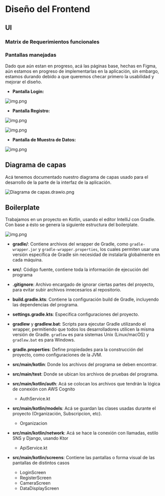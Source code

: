 # Diseño del Frontend

## UI

### Matrix de Requerimientos funcionales

### Pantallas manejadas
Dado que aún estan en progreso, acá las páginas base, hechas en Figma, aún estamos en progreso de implementarlas en la aplicación,
sin embargo, estamos durando debido a que queremos checar primero la usabilidad y mejorar el diseño.

* **Pantalla Login:**

![img.png](login.png)
* **Pantalla Registro:**

![img.png](registerPt1.png)

![img.png](registerPt2.png)
* **Pantalla de Muestra de Datos:**

![img.png](data.png)


## Diagrama de capas
Acá tenemos documentado nuestro diagrama de capas usado para el desarrollo de la parte de la interfaz de la aplicación.

![Diagrama de capas.drawio.png](Diagrama%20de%20capas.drawio.png)

## Boilerplate
Trabajamos en un proyecto en Kotlin, usando el editor IntelliJ con Gradle.
Con base a ésto se genera la siguiente estructura del boilerplate.

![img.png](img.png)

* **gradle/**: Contiene archivos del wrapper de Gradle, como `gradle-wrapper.jar` y `gradle-wrapper.properties`, los
cuales permiten usar una versión específica de Gradle sin necesidad de instalarla globalmente en cada máquina.
* **src/**: Código fuente, contiene toda la información de ejecución del programa
* **.gitignore**: Archivo encargado de ignorar ciertas partes del proyecto, para evitar subir archivos innecesarios al repositorio.
* **build.gradle.kts**: Contiene la configuración build de Gradle, incluyendo las dependencias del programa.
* **settings.gradle.kts**: Especifica configuraciones del proyecto.
* **gradlew** y **gradlew.bat**: Scripts para ejecutar Gradle utilizando el wrapper, permitiendo que todos los desarrolladores
  utilicen la misma versión de Gradle. `gradlew` es para sistemas Unix (Linux/macOS) y `gradlew.bat` es para Windows.
* **gradle.properties**: Define propiedades para la construcción del proyecto, como configuraciones de la JVM.
* **src/main/kotlin**: Donde los archivos del programa se deben encontrar.
* **src/main/test**: Donde se ubican los archivos de pruebas del programa.

* **src/main/kotlin/auth**: Acá se colocan los archivos que tendrán la lógica de conexión con AWS Cognito
  - AuthService.kt
* **src/main/kotlin/models**: Acá se guardan las clases usadas durante el proyecto (Organización, Subscripcion, etc).
  - Organizacion
* **src/main/kotlin/network**: Acá se hace la conexión con llamadas, estilo SNS y Django, usando Ktor
  - ApiService.kt
* **src/main/kotlin/screens**: Contiene las pantallas o forma visual de las pantallas de distintos casos
  - LoginScreen
  - RegisterScreen
  - CameraScreen
  - DataDisplayScreen


